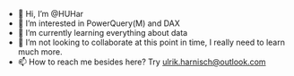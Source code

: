 - 👋 Hi, I’m @HUHar
- 👀 I’m interested in PowerQuery(M) and DAX
- 🌱 I’m currently learning everything about data
- 💞️ I’m not looking to collaborate at this point in time, I really need to learn much more.
- 📫 How to reach me besides here? Try ulrik.harnisch@outlook.com

<!---
HUHar/HUHar is a ✨ special ✨ repository because its `README.md` (this file) appears on your GitHub profile.
You can click the Preview link to take a look at your changes.
--->
